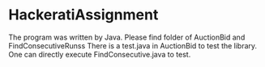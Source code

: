 HackeratiAssignment
===================
The program was written by Java.
Please find folder of AuctionBid and FindConsecutiveRunss
There is a test.java in AuctionBid to test the library.
One can directly execute FindConsecutive.java to test.
